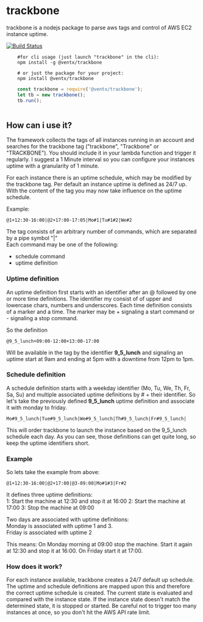 # trackbone
trackbone is a nodejs package to parse aws tags and control of AWS EC2 instance uptime.

[![Build Status](https://travis-ci.org/ventx/trackbone.svg?branch=master)](https://travis-ci.org/ventx/trackbone)

```
    #for cli usage (just launch "trackbone" in the cli): 
    npm install -g @ventx/trackbone
    
    # or just the package for your project:
    npm install @ventx/trackbone
```

```javascript
    const trackbone = require('@ventx/trackbone');
    let tb = new trackbone();
    tb.run();
    
```

## How can i use it?
The framework collects the tags of all instances running in an account and searches for the trackbone
tag ("trackbone", "Trackbone" or "TRACKBONE"). You should include it in your lambda function and trigger it regularly.
I suggest a 1 Minute interval so you can configure your instances uptime with a granularity of 1 minute.

For each instance there is an uptime schedule, which may be modified by the trackbone tag. 
Per default an instance uptime is defined as 24/7 up. With the content of the tag you may 
now take influence on the uptime schedule.  

Example:
```
@1+12:30-16:00|@2+17:00-17:05|Mo#1|Tu#1#2|We#2
```
The tag consists of an arbitrary number of commands, which are separated by a pipe symbol "|"  
Each command may be one of the following:
- schedule command
- uptime definition

### Uptime definition
An uptime definition first starts with an identifier after an @ followed by one or more time 
definitions. The identifier my consist of of upper and lowercase chars, numbers and underscores. 
Each time definition consists of a marker and a time. The marker may be + signaling
a start command or - signaling a stop command.

So the definition
```
@9_5_lunch+09:00-12:00+13:00-17:00
```
Will be available in the tag by the identifier **9_5_lunch** and signaling an uptime start at
9am and ending at 5pm with a downtime from 12pm to 1pm.  

### Schedule definition
A schedule definition starts with a weekday identifier (Mo, Tu, We, Th, Fr, Sa, Su) and 
multiple associated uptime definitions by 
\# + their identifier.
So let's take the previously defined **9_5_lunch** uptime definition and associate it with monday to friday.
```
Mo#9_5_lunch|Tue#9_5_lunch|We#9_5_lunch|Th#9_5_lunch|Fr#9_5_lunch|

```
This will order trackbone to launch the instance based on the 9_5_lunch schedule each day.
As you can see, those definitions can get quite long, so keep the uptime identifiers short.

### Example
So lets take the example from above:
```
@1+12:30-16:00|@2+17:00|@3-09:00|Mo#1#3|Fr#2
```
It defines three uptime definitions:  
1: Start the machine at 12:30 and stop it at 16:00
2: Start the machine at 17:00
3: Stop the machine at 09:00

Two days are associated with uptime definitions:  
Monday is associated with uptime 1 and 3.  
Friday is associated with uptime 2  

This means:
On Monday morning at 09:00 stop the machine. Start it again at 12:30 and stop it at 16:00. 
On Friday start it at 17:00.

### How does it work?
For each instance available, trackbone creates a 24/7 default up schedule. The uptime and 
schedule definitions are mapped upon this and therefore the correct uptime schedule is created.
The current state is evaluated and compared with the instance state. If the instance state doesn't
match the determined state, it is stopped or started. Be careful not to trigger too many instances
at once, so you don't hit the AWS API rate limit.  